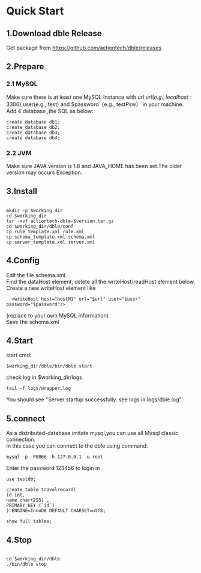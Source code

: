 # Quick Start
## 1.Download dble Release 
Get package from https://github.com/actiontech/dble/releases

## 2.Prepare
### 2.1 MySQL 
Make sure there is at least one MySQL Instance with url $url(e.g., localhost:3306) ,$user(e.g., test) and $password（e.g., testPsw） in your machine.  
Add 4 database ,the SQL as below: 
 
```
create database db1;  
create database db2;  
create database db3;  
create database db4;
```  

### 2.2 JVM 
Make sure JAVA version is 1.8 and JAVA_HOME has been set.The older version may occurs Exception.

## 3.Install

```   

mkdir -p $working_dir  
cd $working_dir  
tar -xvf actiontech-dble-$version.tar.gz  
cd $working_dir/dble/conf  
cp rule_template.xml rule.xml  
cp schema_template.xml schema.xml  
cp server_template.xml server.xml  

```

## 4.Config
Edit the file schema.xml.  
Find the dataHost element, delete all the writeHost/readHost element below.
Create a new writeHost element like 
```  
  <writeHost host="hostM1" url="$url" user="$user" password="$password"/>
```  
(replace to your own MySQL information)  
Save the schema.xml  


 
## 4.Start  

start cmd:  

```  
$working_dir/dble/bin/dble start

```  


check log in $working_dir/logs

```   
tail -f logs/wrapper.log 
```

You should see "Server startup successfully. see logs in logs/dble.log".

## 5.connect
As a distributed-database imitate mysql,you can use all Mysql classic connection.  
In this case you can connect to the dble using command:
```
mysql -p -P8066 -h 127.0.0.1 -u root
```  
Enter the password 123456 to login in
```
use testdb;

create table travelrecord(
id int,
name char(255) ,
PRIMARY KEY (`id`)
) ENGINE=InnoDB DEFAULT CHARSET=utf8;

show full tables;
```


## 4.Stop

```   

cd $working_dir/dble
./bin/dble stop

```



